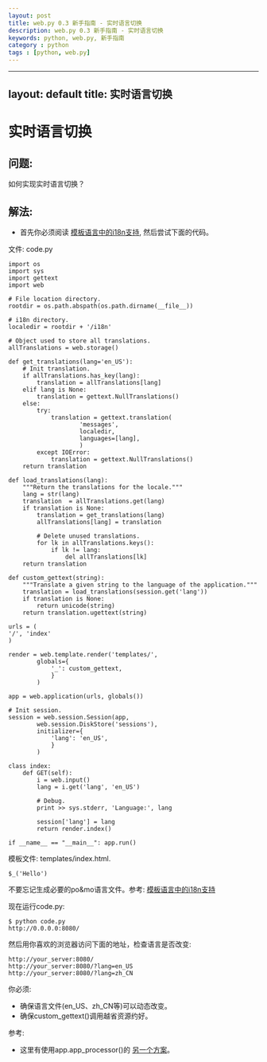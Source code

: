 ```yaml
---
layout: post
title: web.py 0.3 新手指南 - 实时语言切换
description: web.py 0.3 新手指南 - 实时语言切换
keywords: python, web.py, 新手指南
category : python
tags : [python, web.py]
---
```

---
layout: default
title: 实时语言切换
---

# 实时语言切换

## 问题:
如何实现实时语言切换？

## 解法:

 * 首先你必须阅读 [模板语言中的i18n支持](http://justjavac.com/python/2012/04/19/webpy-cookbook-i18n-support-in-template-file.html), 然后尝试下面的代码。

文件: code.py

    import os
    import sys
    import gettext
    import web
    
    # File location directory.
    rootdir = os.path.abspath(os.path.dirname(__file__))
    
    # i18n directory.
    localedir = rootdir + '/i18n'
    
    # Object used to store all translations.
    allTranslations = web.storage()
    
    def get_translations(lang='en_US'):
        # Init translation.
        if allTranslations.has_key(lang):
            translation = allTranslations[lang]
        elif lang is None:
            translation = gettext.NullTranslations()
        else:
            try:
                translation = gettext.translation(
                        'messages',
                        localedir,
                        languages=[lang],
                        )
            except IOError:
                translation = gettext.NullTranslations()
        return translation
    
    def load_translations(lang):
        """Return the translations for the locale."""
        lang = str(lang)
        translation  = allTranslations.get(lang)
        if translation is None:
            translation = get_translations(lang)
            allTranslations[lang] = translation
    
            # Delete unused translations.
            for lk in allTranslations.keys():
                if lk != lang:
                    del allTranslations[lk]
        return translation
    
    def custom_gettext(string):
        """Translate a given string to the language of the application."""
        translation = load_translations(session.get('lang'))
        if translation is None:
            return unicode(string)
        return translation.ugettext(string)
    
    urls = (
    '/', 'index'
    )
    
    render = web.template.render('templates/',
            globals={
                '_': custom_gettext,
                }
            )
    
    app = web.application(urls, globals())
    
    # Init session.
    session = web.session.Session(app,
            web.session.DiskStore('sessions'),
            initializer={
                'lang': 'en_US',
                }
            )
    
    class index:
        def GET(self):
            i = web.input()
            lang = i.get('lang', 'en_US')

            # Debug.
            print >> sys.stderr, 'Language:', lang

            session['lang'] = lang
            return render.index()
    
    if __name__ == "__main__": app.run()


模板文件: templates/index.html.

    $_('Hello')

不要忘记生成必要的po&mo语言文件。参考: [模板语言中的i18n支持](http://justjavac.com/python/2012/04/19/webpy-cookbook-i18n-support-in-template-file.html)

现在运行code.py:

    $ python code.py
    http://0.0.0.0:8080/

然后用你喜欢的浏览器访问下面的地址，检查语言是否改变:

    http://your_server:8080/
    http://your_server:8080/?lang=en_US
    http://your_server:8080/?lang=zh_CN

你必须:

 * 确保语言文件(en_US、zh_CN等)可以动态改变。
 * 确保custom_gettext()调用越省资源约好。

参考:

 * 这里有使用app.app_processor()的 [另一个方案](http://groups.google.com/group/webpy/browse_thread/thread/a215837aa30e8f80 )。